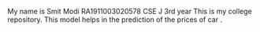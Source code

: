 My name is Smit Modi RA1911003020578 CSE J 3rd year
This is my college repository.
This model helps in the prediction of the prices of car .
